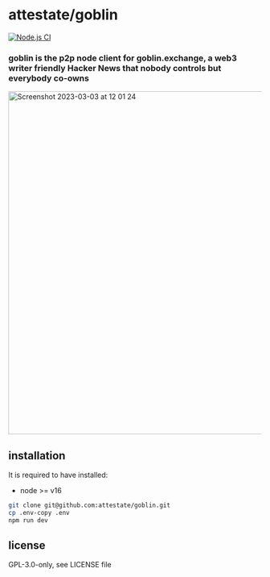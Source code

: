 # attestate/goblin

[![Node.js CI](https://github.com/attestate/replica/actions/workflows/node.js.yml/badge.svg)](https://github.com/attestate/replica/actions/workflows/node.js.yml)

### goblin is the p2p node client for goblin.exchange, a web3 writer friendly Hacker News that nobody controls but everybody co-owns

<img width="681" alt="Screenshot 2023-03-03 at 12 01 24" src="https://user-images.githubusercontent.com/2758453/223517365-03730829-63dd-4a92-807d-53e2b4f7560c.png">


## installation

It is required to have installed:

- node >= v16

```bash
git clone git@github.com:attestate/goblin.git
cp .env-copy .env
npm run dev
```

## license

GPL-3.0-only, see LICENSE file
